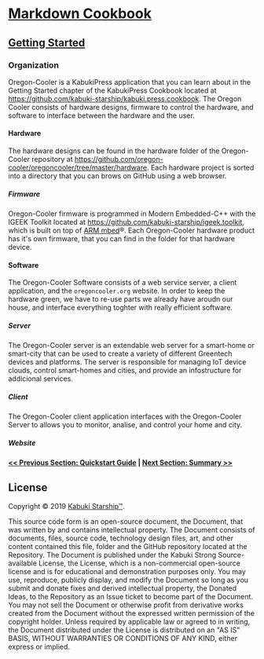 # [Markdown Cookbook](../readme.md)

## [Getting Started](./readme.md)

### Organization

Oregon-Cooler is a KabukiPress application that you can learn about in the Getting Started chapter of the KabukiPress Cookbook located at <https://github.com/kabuki-starship/kabuki.press.cookbook>. The Oregon Cooler consists of hardware designs, firmware to control the hardware, and software to interface between the hardware and the user.

#### Hardware

The hardware designs can be found in the hardware folder of the Oregon-Cooler repository at <https://github.com/oregon-cooler/oregoncooler/tree/master/hardware>. Each hardware project is sorted into a directory that you can brows on GitHub using a web browser.

##### Firmware

Oregon-Cooler firmware is programmed in Modern Embedded-C++ with the IGEEK Toolkit located at <https://github.com/kabuki-starship/igeek.toolkit>, which is built on top of [ARM mbed](mbed.com)®. Each Oregon-Cooler hardware product has it's own firmware, that you can find in the folder for that hardware device.

#### Software

The Oregon-Cooler Software consists of a web service server, a client application, and the `oregoncooler.org` website. In order to keep the hardware green, we have to re-use parts we already have aroudn our house, and interface everything toghter with really efficient software.

##### Server

The Oregon-Cooler server is an extendable web server for a smart-home or smart-city that can be used to create a variety of different Greentech devices and platforms. The server is responsible for managing IoT device clouds, control smart-homes and cities, and provide an infostructure for addicional services.

##### Client 

The Oregon-Cooler client application interfaces with the Oregon-Cooler Server to allows you to monitor, analise, and control your home and city.

##### Website

**[<< Previous Section: Quickstart Guide](./quickstart_gude.md) | [Next Section: Summary >>](./sumary)**

## License

Copyright © 2019 [Kabuki Starship™](kabukistarship.com).

This source code form is an open-source document, the Document, that was written by and contains intellectual property. The Document consists of documents, files, source code, technology design files, art, and other content contained this file, folder and the GitHub repository located at the Repository. The Document is published under the Kabuki Strong Source-available License, the License, which is a non-commercial open-source license and is for educational and demonstration purposes only. You may use, reproduce, publicly display, and modify the Document so long as you submit and donate fixes and derived intellectual property, the Donated Ideas, to the Repository as an Issue ticket to become part of the Document. You may not sell the Document or otherwise profit from derivative works created from the Document without the expressed written permission of the copyright holder. Unless required by applicable law or agreed to in writing, the Document distributed under the License is distributed on an "AS IS" BASIS, WITHOUT WARRANTIES OR CONDITIONS OF ANY KIND, either express or implied.
